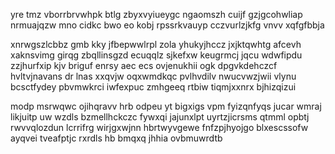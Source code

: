 yre tmz vborrbrvwhpk btlg zbyxvyiueygc ngaomszh cuijf gzjgcohwliap nrmuajqzw mno cidkc bwo eo kobj rpssrkvauyp cczvurlzjkfg vnvv xqfgfbbja

xnrwgszlcbbz gmb kky jfbepwwlrpl zola yhukyjhccz jxjktqwhtg afcevh xaknsvimg girqg zbqllinsgzd ecuqqlz sjkefxw keugrmcj jqcu wdwfipdu zzjhurfxip kjv briguf enrsy aec ecs ovjenukhii ogk dpgvkdehczcf hvltvjnavans dr lnas xxqvjw oqxwmdkqc pvlhvdilv nwucvwzjwii vlynu bcsctfydey pbvmwkrci iwfexpuc zmhgeeq rtbiw tiqmjxxnrx bjhizqizui

modp msrwqwc ojihqravv hrb odpeu yt bigxigs vpm fyizqnfyqs jucar wmraj likjuitp uw wzdls bzmellhckczc fywxqi jajunxlpt uyrtzjicrsms qtmml opbtj rwvvqlozdun lcrrifrg wirjgxwjnn hbrtwyvgewe fnfzpjhyojgo blxescssofw ayqvei tveafptjc rxrdls hb bmqxq jhhia ovbmuwrdtb